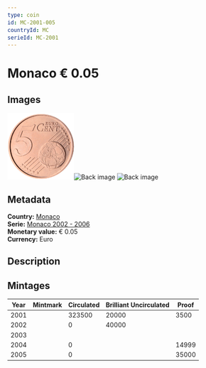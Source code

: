 ```yaml
---
type: coin
id: MC-2001-005
countryId: MC
serieId: MC-2001
---
```


# Monaco € 0.05

## Images

<img src="../../../img/common-2002-005.png" height="150" alt="Front image"><img src="img/monaco-2001-005.png" height="150" alt="Back image">     ![Back image]()

## Metadata

**Country:** [Monaco](../index.md)\
**Serie:** [Monaco 2002 - 2006](index.md)\
**Monetary value:** € 0.05\
**Currency:** Euro

## Description


## Mintages

| Year | Mintmark | Circulated | Brilliant Uncirculated | Proof |
| ---- | -------- | ---------- | ---------------------- | ----- |
| 2001 |  | 323500| 20000 | 3500 |
| 2002 |  | 0| 40000 |  |
| 2003 |  | |  |  |
| 2004 |  | 0|  | 14999 |
| 2005 |  | 0|  | 35000 |
